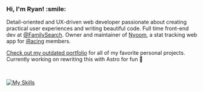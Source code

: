 <h3><b>Hi, I'm Ryan! :smile:</b></h3>

Detail-oriented and UX-driven web developer passionate about creating practical user experiences and writing beautiful code. Full time front-end dev at <a href="https://github.com/familysearch" target="_blank">@FamilySearch</a>. Owner and maintainer of [Nyoom](https://nyoom.app), a stat tracking web app for [iRacing](https://iracing.com) members.

<a href="https://ryanbey.github.io/portfolio/" target="_blank">Check out my outdated portfolio</a> for all of my favorite personal projects. Currently working on rewriting this with Astro for fun 🚀

<br />

[![My Skills](https://skillicons.dev/icons?i=react,nextjs,astro,ts,js,html,css,scss,cypress,jest)](https://skillicons.dev)
